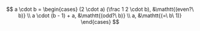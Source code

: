 $$
a \cdot b = \begin{cases}
    (2 \cdot a) (\frac 1 2 \cdot b), &\mathtt{(even?\ b)} \\
    a \cdot (b - 1) + a, &\mathtt{(odd?\ b)} \\
    a, &\mathtt{(=\ b\ 1)}
\end{cases}
$$
